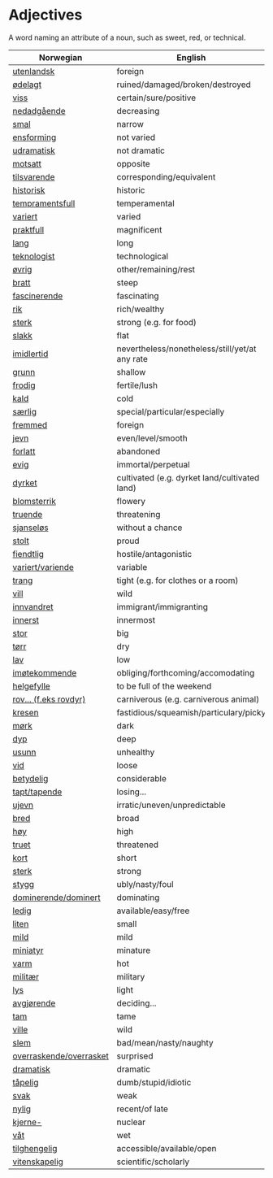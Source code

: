 # Adjectives

A word naming an attribute of a noun, such as sweet, red, or technical.

| Norwegian | English |
| --- | --- |
| [utenlandsk](https://www.ordnett.no/search?language=no&phrase=utenlandsk) | foreign |
| [ødelagt](https://www.ordnett.no/search?language=no&phrase=ødelagt) | ruined/damaged/broken/destroyed |
| [viss](https://www.ordnett.no/search?language=no&phrase=viss) | certain/sure/positive |
| [nedadgående](https://www.ordnett.no/search?language=no&phrase=nedadgående) | decreasing |
| [smal](https://www.ordnett.no/search?language=no&phrase=smal) | narrow |
| [ensforming](https://www.ordnett.no/search?language=no&phrase=ensforming) | not varied |
| [udramatisk](https://www.ordnett.no/search?language=no&phrase=udramatisk) | not dramatic |
| [motsatt](https://www.ordnett.no/search?language=no&phrase=motsatt) | opposite |
| [tilsvarende](https://www.ordnett.no/search?language=no&phrase=tilsvarende) | corresponding/equivalent |
| [historisk](https://www.ordnett.no/search?language=no&phrase=historisk) | historic |
| [tempramentsfull](https://www.ordnett.no/search?language=no&phrase=tempramentsfull) | temperamental |
| [variert](https://www.ordnett.no/search?language=no&phrase=variert) | varied |
| [praktfull](https://www.ordnett.no/search?language=no&phrase=praktfull) | magnificent |
| [lang](https://www.ordnett.no/search?language=no&phrase=lang) | long |
| [teknologist](https://www.ordnett.no/search?language=no&phrase=teknologist) | technological |
| [øvrig](https://www.ordnett.no/search?language=no&phrase=øvrig) | other/remaining/rest |
| [bratt](https://www.ordnett.no/search?language=no&phrase=bratt) | steep |
| [fascinerende](https://www.ordnett.no/search?language=no&phrase=fascinerende) | fascinating |
| [rik](https://www.ordnett.no/search?language=no&phrase=rik) | rich/wealthy |
| [sterk](https://www.ordnett.no/search?language=no&phrase=sterk) | strong (e.g. for food) |
| [slakk](https://www.ordnett.no/search?language=no&phrase=slakk) | flat |
| [imidlertid](https://www.ordnett.no/search?language=no&phrase=imidlertid) | nevertheless/nonetheless/still/yet/at any rate |
| [grunn](https://www.ordnett.no/search?language=no&phrase=grunn) | shallow |
| [frodig](https://www.ordnett.no/search?language=no&phrase=frodig) | fertile/lush |
| [kald](https://www.ordnett.no/search?language=no&phrase=kald) | cold |
| [særlig](https://www.ordnett.no/search?language=no&phrase=særlig) | special/particular/especially |
| [fremmed](https://www.ordnett.no/search?language=no&phrase=fremmed) | foreign |
| [jevn](https://www.ordnett.no/search?language=no&phrase=jevn) | even/level/smooth |
| [forlatt](https://www.ordnett.no/search?language=no&phrase=forlatt) | abandoned |
| [evig](https://www.ordnett.no/search?language=no&phrase=evig) | immortal/perpetual |
| [dyrket](https://www.ordnett.no/search?language=no&phrase=dyrket) | cultivated (e.g. dyrket land/cultivated land) |
| [blomsterrik](https://www.ordnett.no/search?language=no&phrase=blomsterrik) | flowery |
| [truende](https://www.ordnett.no/search?language=no&phrase=truende) | threatening |
| [sjanseløs](https://www.ordnett.no/search?language=no&phrase=sjanseløs) | without a chance |
| [stolt](https://www.ordnett.no/search?language=no&phrase=stolt) | proud |
| [fiendtlig](https://www.ordnett.no/search?language=no&phrase=fiendtlig) | hostile/antagonistic |
| [variert/variende](https://www.ordnett.no/search?language=no&phrase=variert/variende) | variable |
| [trang](https://www.ordnett.no/search?language=no&phrase=trang) | tight (e.g. for clothes or a room) |
| [vill](https://www.ordnett.no/search?language=no&phrase=vill) | wild |
| [innvandret](https://www.ordnett.no/search?language=no&phrase=innvandret) | immigrant/immigranting |
| [innerst](https://www.ordnett.no/search?language=no&phrase=innerst) | innermost |
| [stor](https://www.ordnett.no/search?language=no&phrase=stor) | big |
| [tørr](https://www.ordnett.no/search?language=no&phrase=tørr) | dry |
| [lav](https://www.ordnett.no/search?language=no&phrase=lav) | low |
| [imøtekommende](https://www.ordnett.no/search?language=no&phrase=imøtekommende) | obliging/forthcoming/accomodating |
| [helgefylle](https://www.ordnett.no/search?language=no&phrase=helgefylle) | to be full of the weekend |
| [rov... (f.eks rovdyr)](https://www.ordnett.no/search?language=no&phrase=rov...%20(f.eks%20rovdyr)) | carniverous (e.g. carniverous animal) |
| [kresen](https://www.ordnett.no/search?language=no&phrase=kresen) | fastidious/squeamish/particulary/picky |
| [mørk](https://www.ordnett.no/search?language=no&phrase=mørk) | dark |
| [dyp](https://www.ordnett.no/search?language=no&phrase=dyp) | deep |
| [usunn](https://www.ordnett.no/search?language=no&phrase=usunn) | unhealthy |
| [vid](https://www.ordnett.no/search?language=no&phrase=vid) | loose |
| [betydelig](https://www.ordnett.no/search?language=no&phrase=betydelig) | considerable |
| [tapt/tapende](https://www.ordnett.no/search?language=no&phrase=tapt/tapende) | losing... |
| [ujevn](https://www.ordnett.no/search?language=no&phrase=ujevn) | irratic/uneven/unpredictable |
| [bred](https://www.ordnett.no/search?language=no&phrase=bred) | broad |
| [høy](https://www.ordnett.no/search?language=no&phrase=høy) | high |
| [truet](https://www.ordnett.no/search?language=no&phrase=truet) | threatened |
| [kort](https://www.ordnett.no/search?language=no&phrase=kort) | short |
| [sterk](https://www.ordnett.no/search?language=no&phrase=sterk) | strong |
| [stygg](https://www.ordnett.no/search?language=no&phrase=stygg) | ubly/nasty/foul |
| [dominerende/dominert](https://www.ordnett.no/search?language=no&phrase=dominerende/dominert) | dominating |
| [ledig](https://www.ordnett.no/search?language=no&phrase=ledig) | available/easy/free |
| [liten](https://www.ordnett.no/search?language=no&phrase=liten) | small |
| [mild](https://www.ordnett.no/search?language=no&phrase=mild) | mild |
| [miniatyr](https://www.ordnett.no/search?language=no&phrase=miniatyr) | minature |
| [varm](https://www.ordnett.no/search?language=no&phrase=varm) | hot |
| [militær](https://www.ordnett.no/search?language=no&phrase=militær) | military |
| [lys](https://www.ordnett.no/search?language=no&phrase=lys) | light |
| [avgjørende](https://www.ordnett.no/search?language=no&phrase=avgjørende) | deciding... |
| [tam](https://www.ordnett.no/search?language=no&phrase=tam) | tame |
| [ville](https://www.ordnett.no/search?language=no&phrase=ville) | wild |
| [slem](https://www.ordnett.no/search?language=no&phrase=slem) | bad/mean/nasty/naughty |
| [overraskende/overrasket](https://www.ordnett.no/search?language=no&phrase=overraskende/overrasket) | surprised |
| [dramatisk](https://www.ordnett.no/search?language=no&phrase=dramatisk) | dramatic |
| [tåpelig](https://www.ordnett.no/search?language=no&phrase=tåpelig) | dumb/stupid/idiotic |
| [svak](https://www.ordnett.no/search?language=no&phrase=svak) | weak |
| [nylig](https://www.ordnett.no/search?language=no&phrase=nylig) | recent/of late |
| [kjerne-](https://www.ordnett.no/search?language=no&phrase=kjerne-) | nuclear |
| [våt](https://www.ordnett.no/search?language=no&phrase=våt) | wet |
| [tilghengelig](https://www.ordnett.no/search?language=no&phrase=tilghengelig) | accessible/available/open |
| [vitenskapelig](https://www.ordnett.no/search?language=no&phrase=vitenskapelig) | scientific/scholarly |

